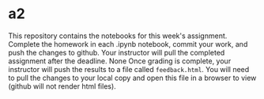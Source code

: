 # a2

This repository contains the notebooks for this week's assignment.
Complete the homework in each .ipynb notebook, commit your work, and
push the changes to github. Your instructor will pull the completed
assignment after the deadline.
None
Once grading is complete, your instructor will push the results to a
file called `feedback.html`. You will need to pull the changes to your
local copy and open this file in a browser to view (github will not
render html files).
